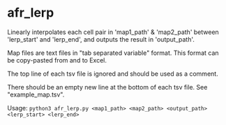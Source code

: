 # afr_lerp

Linearly interpolates each cell pair in 'map1_path' & 'map2_path' between 'lerp_start' and 'lerp_end', and outputs the result in 'output_path'.

Map files are text files in "tab separated variable" format. This format can be copy-pasted from and to Excel.

The top line of each tsv file is ignored and should be used as a comment.

There should be an empty new line at the bottom of each tsv file.
See "example_map.tsv".

Usage:
   ```python3 afr_lerp.py <map1_path> <map2_path> <output_path> <lerp_start> <lerp_end>```
